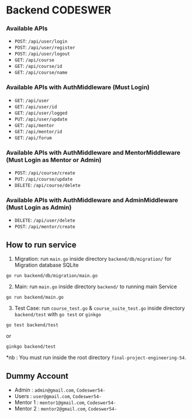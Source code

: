 # Backend CODESWER

<!-- ## Requirements

- Have three users (user, admin, mentor)
- Users should able to login
- Users should able to register
- Users should able to logout
- Users should able to check available all course or skill
- If users login, should able to update profile
- If users login as admin, should able to CRUD Users and Course or skill -->

### Available APIs
- `POST`: `/api/user/login`
- `POST`: `/api/user/register`
- `POST`: `/api/user/logout`
- `GET`: `/api/course`
- `GET`: `/api/course/id`
- `GET`: `/api/course/name`

### Available APIs with AuthMiddleware (Must Login)
- `GET`: `/api/user`
- `GET`: `/api/user/id`
- `GET`: `/api/user/logged`
- `PUT`: `/api/user/update`
- `GET`: `/api/mentor`
- `GET`: `/api/mentor/id`
- `GET`: `/api/forum`

### Available APIs with AuthMiddleware and MentorMiddleware (Must Login as Mentor or Admin)
- `POST`: `/api/course/create`
- `PUT`: `/api/course/update`
- `DELETE`: `/api/course/delete`

### Available APIs with AuthMiddleware and AdminMiddleware (Must Login as Admin)
- `DELETE`: `/api/user/delete`
- `POST`: `/api/mentor/create`

## How to run service
1. Migration: run `main.go` inside directory `backend/db/migration/` for Migration database SQLite
```
go run backend/db/migration/main.go  
```
2. Main: run `main.go` inside directory `backend/` to running main Service
```
go run backend/main.go
```
3. Test Case: run `course_test.go` & `course_suite_test.go` inside directory
`backend/test` with `go test` or `ginkgo`
```
go test backend/test
```
or
```
ginkgo backend/test
```

*nb : You must run inside the root directory `final-project-engineering-54`.

## Dummy Account
- Admin : `admin@gmail.com`, `Codeswer54-`
- Users : `user@gmail.com`, `Codeswer54-`
- Mentor 1 : `mentor1@gmail.com`, `Codeswer54-`
- Mentor 2 : `mentor2@gmail.com`, `Codeswer54-`
